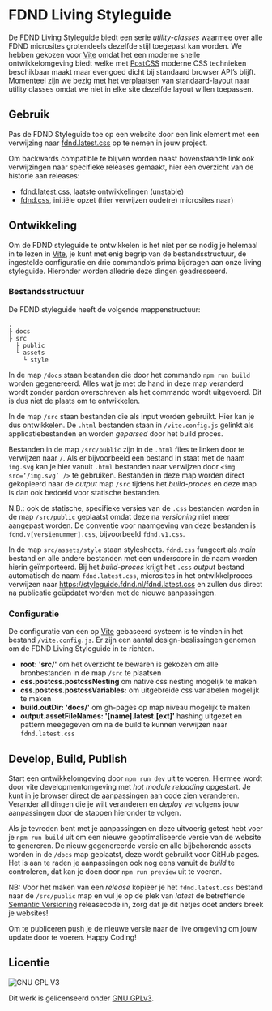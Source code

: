 # FDND Living Styleguide

De FDND Living Styleguide biedt een serie *utility-classes* waarmee over alle FDND microsites grotendeels dezelfde stijl toegepast kan worden. We hebben gekozen voor [Vite](https://vitejs.dev/) omdat het een moderne snelle ontwikkelomgeving biedt welke met [PostCSS](https://postcss.org/) moderne CSS technieken beschikbaar maakt maar evengoed dicht bij standaard browser API’s blijft. Momenteel zijn we bezig met het verplaatsen van standaard-layout naar utility classes omdat we niet in elke site dezelfde layout willen toepassen.

## Gebruik

Pas de FDND Styleguide toe op een website door een link element met een verwijzing naar [fdnd.latest.css](https://styleguide.fdnd.nl/fdnd.latest.css) op te nemen in jouw project.

Om backwards compatible te blijven worden naast bovenstaande link ook verwijzingen naar specifieke releases gemaakt, hier een overzicht van de historie aan releases:

- [fdnd.latest.css](https://styleguide.fdnd.nl/fdnd.latest.css), laatste ontwikkelingen (unstable)
- [fdnd.css](https://styleguide.fdnd.nl/fdnd.css), initiële opzet (hier verwijzen oude(re) microsites naar)

## Ontwikkeling

Om de FDND styleguide te ontwikkelen is het niet per se nodig je helemaal in te lezen in [Vite](https://vitejs.dev/), je kunt met enig begrip van de bestandsstructuur, de ingestelde configuratie en drie commando’s prima bijdragen aan onze living styleguide. Hieronder worden alledrie deze dingen geadresseerd.

### Bestandsstructuur

De FDND styleguide heeft de volgende mappenstructuur:

```
.
├ docs
├ src
  ├ public
  └ assets  
    └ style
```

In de map `/docs` staan bestanden die door het commando `npm run build` worden gegenereerd. Alles wat je met de hand in deze map veranderd wordt zonder pardon overschreven als het commando wordt uitgevoerd. Dit is dus niet de plaats om te ontwikkelen.

In de map `/src` staan bestanden die als input worden gebruikt. Hier kan je dus ontwikkelen. De `.html` bestanden staan in `/vite.config.js` gelinkt als applicatiebestanden en worden *geparsed* door het build proces. 

Bestanden in de map `/src/public` zijn in de `.html` files te linken door te verwijzen naar `/`. Als er bijvoorbeeld een bestand in staat met de naam `img.svg` kan je hier vanuit `.html` bestanden naar verwijzen door `<img src=‘/img.svg’ />` te gebruiken. Bestanden in deze map worden direct gekopieerd naar de *output* map `/src` tijdens het *build-proces* en deze map is dan ook bedoeld voor statische bestanden.

N.B.: ook de statische, specifieke versies van de `.css` bestanden worden in de map `/src/public` geplaatst omdat deze na *versioning* niet meer aangepast worden. De conventie voor naamgeving van deze bestanden is `fdnd.v[versienummer].css`, bijvoorbeeld `fdnd.v1.css`.

In de map `src/assets/style` staan stylesheets. `fdnd.css` fungeert als *main*
bestand en alle andere bestanden met een underscore in de naam worden hierin geïmporteerd. Bij het *build-proces* krijgt het `.css` *output* bestand automatisch de naam `fdnd.latest.css`, microsites in het ontwikkelproces verwijzen naar https://styleguide.fdnd.nl/fdnd.latest.css en zullen dus direct na publicatie geüpdatet worden met de nieuwe aanpassingen.

### Configuratie

De configuratie van een op [Vite](https://vitejs.dev/) gebaseerd systeem is te vinden in het bestand `/vite.config.js`. Er zijn een aantal design-beslissingen genomen om de FDND Living Styleguide in te richten.

-   **root: 'src/'** om het overzicht te bewaren is gekozen om alle bronbestanden in de map `/src` te plaatsen
-   **css.postcss.postcssNesting** om native css nesting mogelijk te maken
-   **css.postcss.postcssVariables:** om uitgebreide css variabelen mogelijk te maken
-   **build.outDir: 'docs/'** om gh-pages op map niveau mogelijk te maken
-   **output.assetFileNames: '[name].latest.[ext]'** hashing uitgezet en pattern meegegeven om na de build te kunnen verwijzen naar `fdnd.latest.css`

## Develop, Build, Publish

Start een ontwikkelomgeving door `npm run dev` uit te voeren. Hiermee wordt door vite developmentomgeving met *hot module reloading* opgestart. Je kunt in je browser direct de aanpassingen aan code zien veranderen. Verander all dingen die je wilt veranderen en *deploy* vervolgens jouw aanpassingen door de stappen hieronder te volgen.

Als je tevreden bent met je aanpassingen en deze uitvoerig getest hebt voer je
`npm run build` uit om een nieuwe geoptimaliseerde versie van de website te
genereren. De nieuw gegenereerde versie en alle bijbehorende assets worden in
de `/docs` map geplaatst, deze wordt gebruikt voor GitHub pages. Het is aan te raden je aanpassingen ook nog eens vanuit de *build* te controleren, dat kan je doen door `npm run preview` uit te voeren.

NB: Voor het maken van een _release_ kopieer je het `fdnd.latest.css` bestand naar de `/src/public` map en vul je op de plek van *latest* de betreffende [Semantic Versioning](https://semver.org/spec/v2.0.0.html) releasecode in, zorg dat je dit netjes doet anders breek je websites!

Om te publiceren push je de nieuwe versie naar de live omgeving om jouw update door te voeren. Happy Coding!

## Licentie

![GNU GPL V3](https://www.gnu.org/graphics/gplv3-127x51.png)

Dit werk is gelicenseerd onder [GNU GPLv3](./LICENSE).
